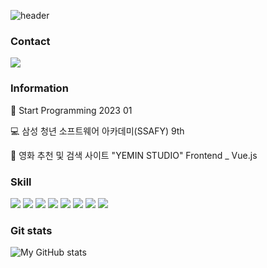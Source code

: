 
![header](https://capsule-render.vercel.app/api?type=waving&color=gradient&height=120&section=header&text=YeWon's%20Git&fontSize=50&animation=twinkling&fontColor=000000)


<!--
**yewon830/yewon830** is a ✨ _special_ ✨ repository because its `README.md` (this file) appears on your GitHub profile.

Here are some ideas to get you started:

- 🔭 I’m currently working on ...
- 🌱 I’m currently learning ...
- 👯 I’m looking to collaborate on ...
- 🤔 I’m looking for help with ...
- 💬 Ask me about ...
- 📫 How to reach me: ...
- 😄 Pronouns: ...
- ⚡ Fun fact: ...
-->

### Contact
<a href="https://yain01234.tistory.com/" target="_blank"><img src="https://img.shields.io/badge/tistory-000000?style=for-the-badge&logo=tistory&logoColor=FFFFFF"/></a>





### Information
🌱 Start Programming 2023 01

💻 삼성 청년 소프트웨어 아카데미(SSAFY) 9th

🎥 영화 추천 및 검색 사이트 "YEMIN STUDIO" Frontend _ Vue.js





### Skill
<img src="https://img.shields.io/badge/HTML-E34F26?style=for-the-badge&logo=html5&logoColor=000000"/>  <img src="https://img.shields.io/badge/JavaScript-F7DF1E?style=for-the-badge&logo=javascript&logoColor=000000"/>  <img src="https://img.shields.io/badge/Python-3776AB?style=for-the-badge&logo=python&logoColor=000000"/>  <img src="https://img.shields.io/badge/Django-092E20?style=for-the-badge&logo=django&logoColor=FFFFFF"/>  <img src="https://img.shields.io/badge/CSS-1572B6?style=for-the-badge&logo=css3&logoColor=FFFFFF"/>  <img src="https://img.shields.io/badge/Vue.js-4FC08D?style=for-the-badge&logo=vuedotjs&logoColor=000000"/>  <img src="https://img.shields.io/badge/Jirasoftware-0052CC?style=for-the-badge&logo=jirasoftware&logoColor=000000"/>  <img src="https://img.shields.io/badge/git-F05032?style=for-the-badge&logo=git&logoColor=000000"/>





### Git stats
![My GitHub stats](https://github-readme-stats.vercel.app/api?username=yewon830&show_icons=true&theme=radical)


